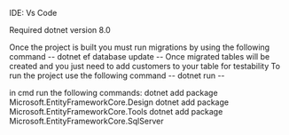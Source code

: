 IDE: Vs Code

Required dotnet version 8.0

Once the project is built you must run migrations by using the following command -- dotnet ef database update --
Once migrated tables will be created and you just need to add customers to your table for testability
To run the project use the following command -- dotnet run --

in cmd 
run the following commands:
    dotnet add package Microsoft.EntityFrameworkCore.Design
    dotnet add package Microsoft.EntityFrameworkCore.Tools
    dotnet add package Microsoft.EntityFrameworkCore.SqlServer
